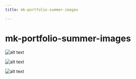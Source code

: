 ```yaml
---
title: mk-portfolio-summer-images

---
```


# mk-portfolio-summer-images


![alt text](https://files.slack.com/files-pri/T0HTW3H0V-F03MEM0A1EZ/mk-123_540.gif?pub_secret=4efb2f3c80)

![alt text](https://files.slack.com/files-pri/T0HTW3H0V-F03M5LNGTK5/20220512.0.001_tdm90dr.hdpinterview.recording_hyper.b.h264.0001_540.gif?pub_secret=cf68b09648)

![alt text](https://files.slack.com/files-pri/T0HTW3H0V-F03M2RR0KQD/20220607.0.001_tdm90dr.hdpinterview.recording_c200.b.h264.jpg?pub_secret=5f6d70d4e2)

